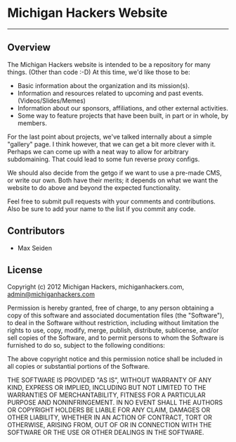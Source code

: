 # Michigan Hackers Website

- - -

## Overview
The Michigan Hackers website is intended to be a repository for many things. (Other than code :-D) At this time, we'd like those to be:

+ Basic information about the organization and its mission(s).
+ Information and resources related to upcoming and past events. (Videos/Slides/Memes)
+ Information about our sponsors, affiliations, and other external activities.
+ Some way to feature projects that have been built, in part or in whole, by members. 

For the last point about projects, we've talked internally about a simple 
"gallery" page. I think however, that we can get a bit more clever with it. 
Perhaps we can come up with a neat way to allow for arbitrary subdomaining. 
That could lead to some fun reverse proxy configs.

We should also decide from the getgo if we want to use a pre-made CMS, or write
our own. Both have their merits; it depends on what we want the website to do
above and beyond the expected functionality. 

Feel free to submit pull requests with your comments and contributions. 
Also be sure to add your name to the list if you commit any code.

## Contributors
+ Max Seiden

## License
Copyright (c) 2012 Michigan Hackers, michiganhackers.com, admin@michiganhackers.com

Permission is hereby granted, free of charge, to any person obtaining a copy of
this software and associated documentation files (the "Software"), to deal in
the Software without restriction, including without limitation the rights to
use, copy, modify, merge, publish, distribute, sublicense, and/or sell copies of
the Software, and to permit persons to whom the Software is furnished to do so,
subject to the following conditions:

The above copyright notice and this permission notice shall be included in all
copies or substantial portions of the Software.

THE SOFTWARE IS PROVIDED "AS IS", WITHOUT WARRANTY OF ANY KIND, EXPRESS OR
IMPLIED, INCLUDING BUT NOT LIMITED TO THE WARRANTIES OF MERCHANTABILITY, FITNESS
FOR A PARTICULAR PURPOSE AND NONINFRINGEMENT. IN NO EVENT SHALL THE AUTHORS OR
COPYRIGHT HOLDERS BE LIABLE FOR ANY CLAIM, DAMAGES OR OTHER LIABILITY, WHETHER
IN AN ACTION OF CONTRACT, TORT OR OTHERWISE, ARISING FROM, OUT OF OR IN
CONNECTION WITH THE SOFTWARE OR THE USE OR OTHER DEALINGS IN THE SOFTWARE.
